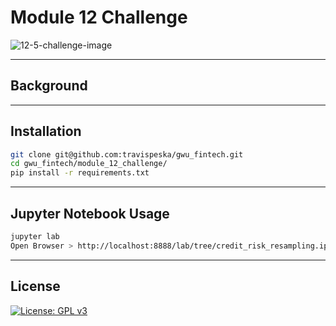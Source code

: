 # Module 12 Challenge

![12-5-challenge-image](https://user-images.githubusercontent.com/25112189/176982903-fecf370e-3348-4585-9578-c0894d4d2f7c.png)

---

## Background

---

## Installation

```sh
git clone git@github.com:travispeska/gwu_fintech.git
cd gwu_fintech/module_12_challenge/
pip install -r requirements.txt
```

---

## Jupyter Notebook Usage

```sh
jupyter lab
Open Browser > http://localhost:8888/lab/tree/credit_risk_resampling.ipynb
```

---

## License

[![License: GPL v3](https://img.shields.io/badge/License-GPLv3-blue.svg)](https://www.gnu.org/licenses/gpl-3.0)

